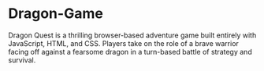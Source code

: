 # Dragon-Game
Dragon Quest is a thrilling browser-based adventure game built entirely with JavaScript, HTML, and CSS. Players take on the role of a brave warrior facing off against a fearsome dragon in a turn-based battle of strategy and survival.
